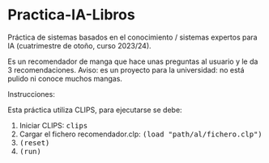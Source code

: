 # Practica-IA-Libros
Práctica de sistemas basados en el conocimiento / sistemas expertos para IA (cuatrimestre de otoño, curso 2023/24).

Es un recomendador de manga que hace unas preguntas al usuario y le da 3 recomendaciones. Aviso: es un proyecto para la universidad: no está pulido ni conoce muchos mangas.

Instrucciones:

Esta práctica utiliza CLIPS, para ejecutarse se debe:
1. Iniciar CLIPS: <tt>clips</tt>
2. Cargar el fichero recomendador.clp: <tt>(load "path/al/fichero.clp")</tt>
3. <tt>(reset)</tt>
4. <tt>(run)</tt>